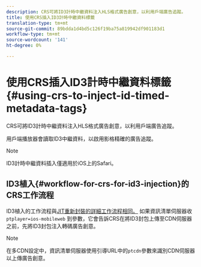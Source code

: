 ```yaml
---
description: CRS可將ID3計時中繼資料注入HLS格式廣告創意，以利用戶端廣告追蹤。
title: 使用CRS插入ID3計時中繼資料標籤
translation-type: tm+mt
source-git-commit: 89bdda1d4bd5c126f19ba75a819942df901183d1
workflow-type: tm+mt
source-wordcount: '141'
ht-degree: 0%

---
```



# 使用CRS插入ID3計時中繼資料標籤{#using-crs-to-inject-id-timed-metadata-tags}

CRS可將ID3計時中繼資料注入HLS格式廣告創意，以利用戶端廣告追蹤。

用戶端播放器會讀取ID3中繼資料，以啟用影格精確的廣告追蹤。

>[!NOTE]
>
>ID3計時中繼資料插入僅適用於iOS上的Safari。

## ID3植入{#workflow-for-crs-for-id3-injection}的CRS工作流程

ID3植入的工作流程與[JIT重新封裝的詳細工作流程相同。](../~old-creative-repackaging-service/jit-repackage.md) 如果資訊清單伺服器收 `ptplayer=ios-mobileweb` 到參數，它會告訴CRS在將ID3封包上傳至CDN伺服器之前，先將ID3封包注入轉碼廣告創意。

>[!NOTE]
>
>在多CDN設定中，資訊清單伺服器使用引導URL中的`ptcdn`參數來識別CDN伺服器以上傳廣告創意。
